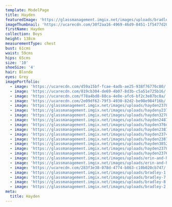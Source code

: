 ```yaml
---
template: ModelPage
title: Hayden
featuredImage: 'https://glassmanagement.imgix.net/images/uploads/bradley-1.jpg'
imageThumbnail: 'https://ucarecdn.com/30f2aa16-4969-46d9-8451-1f5477d203ad/'
firstName: Hayden
collection: Boys
height: 138cm
measurementType: chest
bust: 61cms
waist: 59cms
hips: 65cms
size: '10'
shoeSize: '4'
hair: Blonde
eyes: Grey
imagePortfolio:
  - image: 'https://ucarecdn.com/d59a15bf-fcae-4adb-ae25-938f76776c80/'
  - image: 'https://ucarecdn.com/819cb304-de69-4b07-8d3b-c5a51e725b16/'
  - image: 'https://ucarecdn.com/f78a4bd8-88ca-4e8e-afc6-bf2c3e87bc8a/'
  - image: 'https://ucarecdn.com/2e09df62-79f3-4930-82d2-be98e984f16b/'
  - image: 'https://glassmanagement.imgix.net/images/uploads/hayden237846.jpg'
  - image: 'https://glassmanagement.imgix.net/images/uploads/haydeny23746.jpg'
  - image: 'https://glassmanagement.imgix.net/images/uploads/hayden327864.jpg'
  - image: 'https://glassmanagement.imgix.net/images/uploads/hayden24875672.jpg'
  - image: 'https://glassmanagement.imgix.net/images/uploads/hayden376u5347.jpg'
  - image: 'https://glassmanagement.imgix.net/images/uploads/hayden238746.jpg'
  - image: 'https://glassmanagement.imgix.net/images/uploads/hayden237486-.jpg'
  - image: 'https://glassmanagement.imgix.net/images/uploads/hayden23874627.jpg'
  - image: 'https://glassmanagement.imgix.net/images/uploads/hayden38527638247.jpg'
  - image: 'https://glassmanagement.imgix.net/images/uploads/hayden23784i687.jpg'
  - image: 'https://glassmanagement.imgix.net/images/uploads/hayden2376489.jpg'
  - image: 'https://glassmanagement.imgix.net/images/uploads/erin-and-hayden-1.jpg'
  - image: 'https://glassmanagement.imgix.net/images/uploads/erin-and-hayden.jpg'
  - image: 'https://ucarecdn.com/283f3e38-078d-4774-b863-c10b020cb747/'
  - image: 'https://glassmanagement.imgix.net/images/uploads/bradley-1.jpg'
  - image: 'https://glassmanagement.imgix.net/images/uploads/bradley-7.jpg'
  - image: 'https://glassmanagement.imgix.net/images/uploads/bradley-8.jpg'
  - image: 'https://glassmanagement.imgix.net/images/uploads/bradley-2.jpg'
meta:
  title: Hayden
---
```


